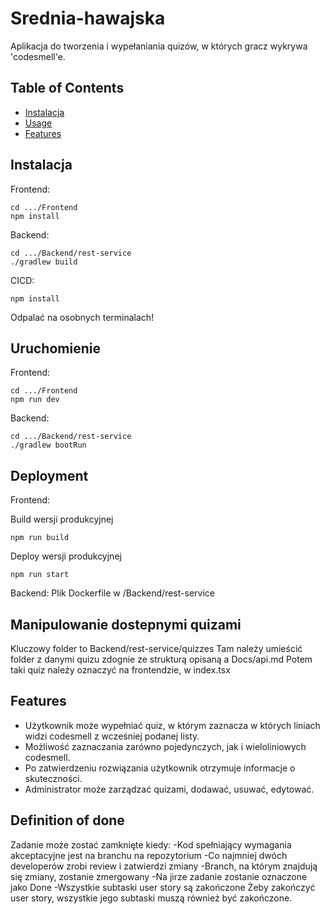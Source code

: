# Srednia-hawajska
Aplikacja do tworzenia i wypełaniania quizów, w których gracz wykrywa 'codesmell'e.

## Table of Contents
- [Instalacja ](#installation)
- [Usage](#usage)
- [Features](#features)

## Instalacja 

Frontend:
```
cd .../Frontend
npm install
```

Backend:
```
cd .../Backend/rest-service
./gradlew build
```

CICD:
```
npm install
```


Odpalać na osobnych terminalach!

## Uruchomienie

Frontend:
```
cd .../Frontend
npm run dev
```

Backend:
```
cd .../Backend/rest-service
./gradlew bootRun
```

## Deployment
Frontend:

Build wersji produkcyjnej
```
npm run build
```
Deploy wersji produkcyjnej
```
npm run start
```

Backend:
Plik Dockerfile w /Backend/rest-service

## Manipulowanie dostepnymi quizami
Kluczowy folder to Backend/rest-service/quizzes
Tam należy umieścić folder z danymi quizu zdognie ze strukturą opisaną a Docs/api.md
Potem taki quiz należy oznaczyć na frontendzie, w index.tsx

## Features
- Użytkownik może wypełniać quiz, w którym zaznacza w których liniach widzi codesmell z wcześniej podanej listy.
- Możliwość zaznaczania zarówno pojedynczych, jak i wieloliniowych codesmell.
- Po zatwierdzeniu rozwiązania użytkownik otrzymuje informacje o skuteczności.
- Administrator może zarządzać quizami, dodawać, usuwać, edytować.

## Definition of done
Zadanie może zostać zamknięte kiedy:
-Kod spełniający wymagania akceptacyjne jest na branchu na repozytorium
-Co najmniej dwóch developerów zrobi review i zatwierdzi zmiany
-Branch, na którym znajdują się zmiany, zostanie zmergowany
-Na jirze zadanie zostanie oznaczone jako Done
-Wszystkie subtaski user story są zakończone
Żeby zakończyć user story, wszystkie jego subtaski muszą również być zakończone.



